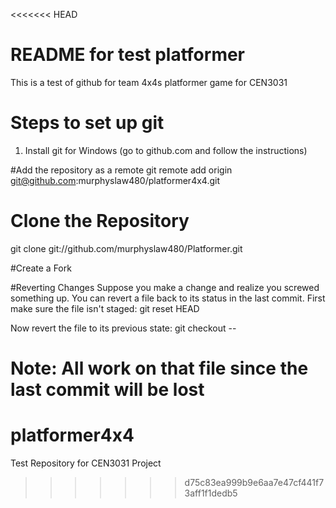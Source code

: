 <<<<<<< HEAD
# README for test platformer
This is a test of github for team 4x4s platformer game for CEN3031

# Steps to set up git
1. Install git for Windows
	(go to github.com and follow the instructions)

#Add the repository as a remote
git remote add origin git@github.com:murphyslaw480/platformer4x4.git

# Clone the Repository
git clone git://github.com/murphyslaw480/Platformer.git

#Create a Fork

#Reverting Changes
Suppose you make a change and realize you screwed something up.
You can revert a file back to its status in the last commit.
First make sure the file isn't staged:
git reset HEAD <filename>

Now revert the file to its previous state:
git checkout -- <filename>

Note: All work on that file since the last commit will be lost
=======
platformer4x4
=============

Test Repository for CEN3031 Project
>>>>>>> d75c83ea999b9e6aa7e47cf441f73aff1f1dedb5
